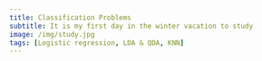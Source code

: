 ```yaml
---
title: Classification Problems
subtitle: It is my first day in the winter vacation to study
image: /img/study.jpg
tags: [Logistic regression, LDA & QDA, KNN]
---
```

